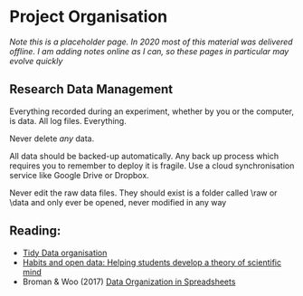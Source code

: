 # Project Organisation

<div class="info">
<p><em>Note this is a placeholder page. In 2020 most of this material was delivered offline. I am adding notes online as I can, so these pages in particular may evolve quickly</em></p>
</div>
  
  
## Research Data Management

Everything recorded during an experiment, whether by you or the computer, is data. All log files. Everything.

Never delete *any* data.

All data should be backed-up automatically. Any back up process which requires you to remember to deploy it is fragile. Use a cloud synchronisation service like Google Drive or Dropbox. 

Never edit the raw data files. They should exist is a folder called \raw or \data and only ever be opened, never modified in any way


## Reading: 
* [Tidy Data organisation](http://vita.had.co.nz/papers/tidy-data.pdf) 
* [Habits and open data: Helping students develop a theory of scientific mind ](http://bayesfactor.blogspot.co.uk/2015/11/habits-and-open-data-helping-students.html)
* Broman & Woo (2017) [Data Organization in Spreadsheets](https://www.tandfonline.com/doi/full/10.1080/00031305.2017.1375989)
